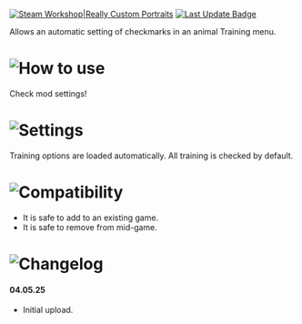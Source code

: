 [![Steam Workshop|Really Custom Portraits](https://img.shields.io/steam/subscriptions/3475354312?style=for-the-badge&logo=steam&label=Auto%20Training&labelColor=blue
)](https://steamcommunity.com/sharedfiles/filedetails/?id=3475354312)
[![Last Update Badge](https://img.shields.io/steam/update-date/3475354312?style=for-the-badge&label=Last%20update)](https://github.com/Tea-Cup/RW_AutoTraining/releases/latest)

Allows an automatic setting of checkmarks in an animal Training menu.

# ![How to use](https://i.postimg.cc/jqk53P2R/h-How-To-Use.png)

Check mod settings!

# ![Settings](https://i.postimg.cc/t4F4gc5g/h-Settings.png)

Training options are loaded automatically.
All training is checked by default.

# ![Compatibility](https://i.postimg.cc/3NWwJJSM/h-Compatibility.png)

- It is safe to add to an existing game.
- It is safe to remove from mid-game.

# ![Changelog](https://i.postimg.cc/k4T4mtyF/h-Changelog.png)

#### 04.05.25

- Initial upload.
